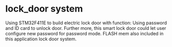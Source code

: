 # lock_door system
Using STM32F411E to build electric lock door with function: Using password and ID card to unlock door. Further more, this smart lock door could let user configure new password for password mode. FLASH mem also included in this application lock door system.

<br>


